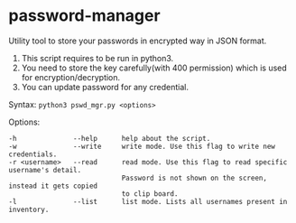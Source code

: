 # password-manager

Utility tool to store your passwords in encrypted way in JSON format.

1. This script requires to be run in python3. 
2. You need to store the key carefully(with 400 permission) which is used for encryption/decryption.
3. You can update password for any credential.

Syntax: `python3 pswd_mgr.py <options>`

Options: 

```
-h              --help      help about the script.
-w              --write     write mode. Use this flag to write new credentials.
-r <username>   --read      read mode. Use this flag to read specific username's detail.
                            Password is not shown on the screen, instead it gets copied
                            to clip board.
-l              --list      list mode. Lists all usernames present in inventory. 
```
